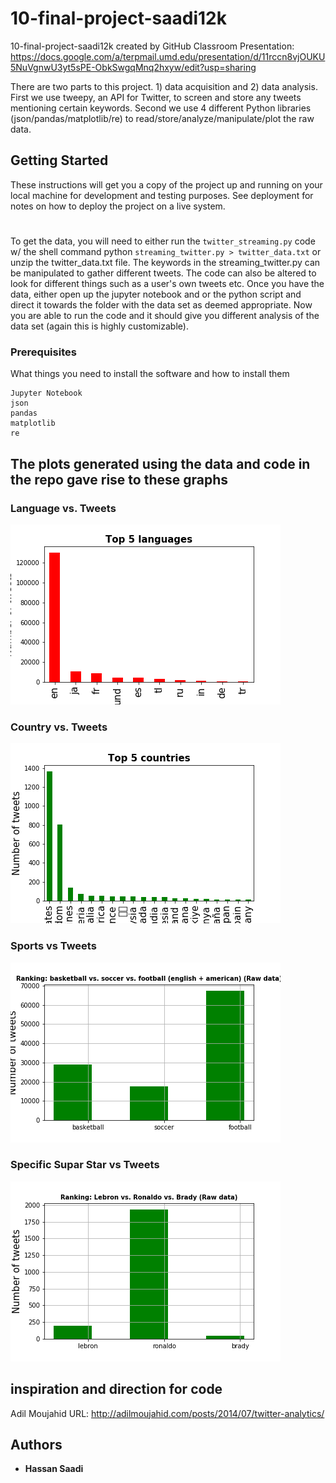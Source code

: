 # 10-final-project-saadi12k
10-final-project-saadi12k created by GitHub Classroom
Presentation: https://docs.google.com/a/terpmail.umd.edu/presentation/d/11rccn8vjOUKU5NuVgnwU3yt5sPE-ObkSwgqMnq2hxyw/edit?usp=sharing

There are two parts to this project. 1) data acquisition and 2) data analysis. 
First we use tweepy, an API for Twitter, to screen and store any tweets mentioning certain keywords.
Second we use 4 different Python libraries (json/pandas/matplotlib/re) to read/store/analyze/manipulate/plot the raw data.

## Getting Started

These instructions will get you a copy of the project up and running on your local machine for development and testing purposes. See deployment for notes on how to deploy the project on a live system.
#
To get the data, you will need to either run the ```twitter_streaming.py``` code w/ the shell command python ```streaming_twitter.py > twitter_data.txt``` or unzip the twitter_data.txt file.
The keywords in the streaming_twitter.py can be manipulated to gather different tweets. The code can also be altered to look for different things such as a user's own tweets etc.
Once you have the data, either open up the jupyter notebook and or the python script and direct it towards the folder with the data set as deemed appropriate.
Now you are able to run the code and it should give you different analysis of the data set (again this is highly customizable). 

### Prerequisites

What things you need to install the software and how to install them

```
Jupyter Notebook
json
pandas
matplotlib
re
```
## The plots generated using the data and code in the repo gave rise to these graphs
### Language vs. Tweets
![](Images/tweet_by_lang.png)
### Country vs. Tweets
![](Images/tweet_by_country.png)
### Sports vs Tweets
![](Images/tweets_by_type_sport_1.png)
### Specific Supar Star vs Tweets
![](Images/tweets_by_pop_players.png)

## inspiration and direction for code

Adil Moujahid
URL: http://adilmoujahid.com/posts/2014/07/twitter-analytics/

## Authors

* **Hassan Saadi** 
